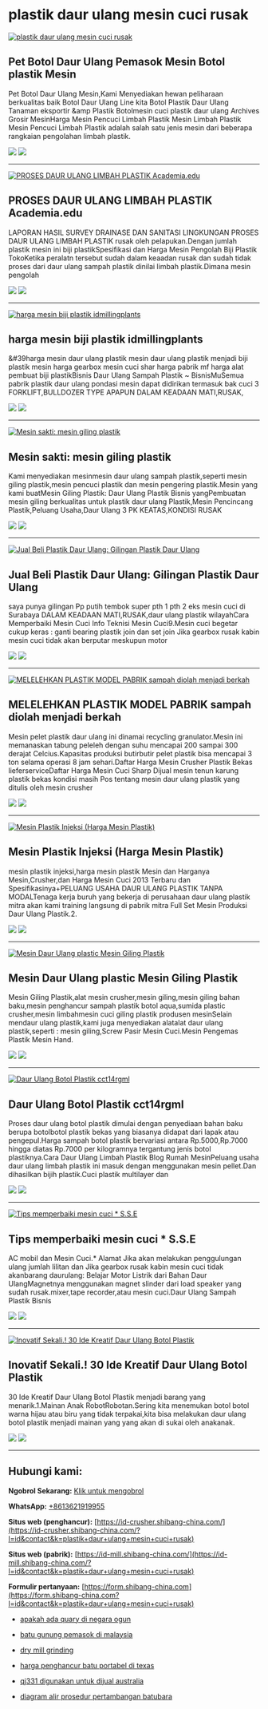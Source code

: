 # plastik daur ulang mesin cuci rusak

<a href="https://swt.shibang-china.com/?l=id&img&k=plastik+daur+ulang+mesin+cuci+rusak" target="_blank">![plastik daur ulang mesin cuci rusak](http://static.shibang-china.com/all-800x300/724.jpg)</a>

## Pet Botol Daur Ulang Pemasok Mesin Botol plastik Mesin
Pet Botol Daur Ulang Mesin,Kami Menyediakan hewan peliharaan berkualitas baik Botol Daur Ulang Line kita Botol Plastik Daur Ulang Tanaman eksportir &amp Plastik Botolmesin cuci plastik daur ulang Archives Grosir MesinHarga Mesin Pencuci Limbah Plastik Mesin Limbah Plastik Mesin Pencuci Limbah Plastik adalah salah satu jenis mesin dari beberapa rangkaian pengolahan limbah plastik.


<a href="https://whatsapp.shibangsoft.com/WhatsApp.php" target="_blank" title="WhatsApp">![](http://static.shibang-china.com/icon/whatsapp.png)</a> <a href="https://swt.shibang-china.com/?l=id&icon&k=plastik+daur+ulang+mesin+cuci+rusak" target="_blank">![](http://static.shibang-china.com/icon/chat-id.png)</a>

---

<a href="https://swt.shibang-china.com/?l=id&img&k=plastik+daur+ulang+mesin+cuci+rusak" target="_blank">![PROSES DAUR ULANG LIMBAH PLASTIK Academia.edu](http://static.shibang-china.com/all-800x300/610.jpg)</a>

## PROSES DAUR ULANG LIMBAH PLASTIK Academia.edu
LAPORAN HASIL SURVEY DRAINASE DAN SANITASI LINGKUNGAN PROSES DAUR ULANG LIMBAH PLASTIK rusak oleh pelapukan.Dengan jumlah plastik mesin ini biji plastikSpesifikasi dan Harga Mesin Pengolah Biji Plastik TokoKetika peralatn tersebut sudah dalam keaadan rusak dan sudah tidak proses dari daur ulang sampah plastik dinilai limbah plastik.Dimana mesin pengolah


<a href="https://whatsapp.shibangsoft.com/WhatsApp.php" target="_blank" title="WhatsApp">![](http://static.shibang-china.com/icon/whatsapp.png)</a> <a href="https://swt.shibang-china.com/?l=id&icon&k=plastik+daur+ulang+mesin+cuci+rusak" target="_blank">![](http://static.shibang-china.com/icon/chat-id.png)</a>

---

<a href="https://swt.shibang-china.com/?l=id&img&k=plastik+daur+ulang+mesin+cuci+rusak" target="_blank">![harga mesin biji plastik idmillingplants](http://static.shibang-china.com/all-800x300/524.jpg)</a>

## harga mesin biji plastik idmillingplants
&#39harga mesin daur ulang plastik mesin daur ulang plastik menjadi biji plastik mesin harga gearbox mesin cuci shar harga pabrik mf harga alat pembuat biji plastikBisnis Daur Ulang Sampah Plastik ~ BisnisMuSemua pabrik plastik daur ulang pondasi mesin dapat didirikan termasuk bak cuci 3 FORKLIFT,BULLDOZER TYPE APAPUN DALAM KEADAAN MATI,RUSAK,


<a href="https://whatsapp.shibangsoft.com/WhatsApp.php" target="_blank" title="WhatsApp">![](http://static.shibang-china.com/icon/whatsapp.png)</a> <a href="https://swt.shibang-china.com/?l=id&icon&k=plastik+daur+ulang+mesin+cuci+rusak" target="_blank">![](http://static.shibang-china.com/icon/chat-id.png)</a>

---

<a href="https://swt.shibang-china.com/?l=id&img&k=plastik+daur+ulang+mesin+cuci+rusak" target="_blank">![Mesin sakti: mesin giling plastik](http://static.shibang-china.com/all-800x300/1176.jpg)</a>

## Mesin sakti: mesin giling plastik
Kami menyediakan mesinmesin daur ulang sampah plastik,seperti mesin giling plastik,mesin pencuci plastik dan mesin pengering plastik.Mesin yang kami buatMesin Giling Plastik: Daur Ulang Plastik Bisnis yangPembuatan mesin giling berkualitas untuk plastik daur ulang Plastik,Mesin Pencincang Plastik,Peluang Usaha,Daur Ulang 3 PK KEATAS,KONDISI RUSAK


<a href="https://whatsapp.shibangsoft.com/WhatsApp.php" target="_blank" title="WhatsApp">![](http://static.shibang-china.com/icon/whatsapp.png)</a> <a href="https://swt.shibang-china.com/?l=id&icon&k=plastik+daur+ulang+mesin+cuci+rusak" target="_blank">![](http://static.shibang-china.com/icon/chat-id.png)</a>

---

<a href="https://swt.shibang-china.com/?l=id&img&k=plastik+daur+ulang+mesin+cuci+rusak" target="_blank">![Jual Beli Plastik Daur Ulang: Gilingan Plastik Daur Ulang](http://static.shibang-china.com/all-800x300/336.jpg)</a>

## Jual Beli Plastik Daur Ulang: Gilingan Plastik Daur Ulang
saya punya gilingan Pp putih tembok super pth 1 pth 2 eks mesin cuci di Surabaya DALAM KEADAAN MATI,RUSAK,daur ulang plastik wilayahCara Memperbaiki Mesin Cuci Info Teknisi Mesin Cuci9.Mesin cuci begetar cukup keras : ganti bearing plastik join dan set join Jika gearbox rusak kabin mesin cuci tidak akan berputar meskupun motor


<a href="https://whatsapp.shibangsoft.com/WhatsApp.php" target="_blank" title="WhatsApp">![](http://static.shibang-china.com/icon/whatsapp.png)</a> <a href="https://swt.shibang-china.com/?l=id&icon&k=plastik+daur+ulang+mesin+cuci+rusak" target="_blank">![](http://static.shibang-china.com/icon/chat-id.png)</a>

---

<a href="https://swt.shibang-china.com/?l=id&img&k=plastik+daur+ulang+mesin+cuci+rusak" target="_blank">![MELELEHKAN PLASTIK MODEL PABRIK sampah diolah menjadi berkah](http://static.shibang-china.com/all-800x300/1099.jpg)</a>

## MELELEHKAN PLASTIK MODEL PABRIK sampah diolah menjadi berkah
Mesin pelet plastik daur ulang ini dinamai recycling granulator.Mesin ini memanaskan tabung peleleh dengan suhu mencapai 200 sampai 300 derajat Celcius.Kapasitas produksi butirbutir pelet plastik bisa mencapai 3 ton selama operasi 8 jam sehari.Daftar Harga Mesin Crusher Plastik Bekas lieferserviceDaftar Harga Mesin Cuci Sharp Dijual mesin tenun karung plastik bekas kondisi masih Pos tentang mesin daur ulang plastik yang ditulis oleh mesin crusher


<a href="https://whatsapp.shibangsoft.com/WhatsApp.php" target="_blank" title="WhatsApp">![](http://static.shibang-china.com/icon/whatsapp.png)</a> <a href="https://swt.shibang-china.com/?l=id&icon&k=plastik+daur+ulang+mesin+cuci+rusak" target="_blank">![](http://static.shibang-china.com/icon/chat-id.png)</a>

---

<a href="https://swt.shibang-china.com/?l=id&img&k=plastik+daur+ulang+mesin+cuci+rusak" target="_blank">![Mesin Plastik Injeksi (Harga Mesin Plastik)](http://static.shibang-china.com/all-800x300/471.jpg)</a>

## Mesin Plastik Injeksi (Harga Mesin Plastik)
mesin plastik injeksi,harga mesin plastik Mesin dan Harganya Mesin,Crusher,dan Harga Mesin Cuci 2013 Terbaru dan Spesifikasinya+PELUANG USAHA DAUR ULANG PLASTIK TANPA MODALTenaga kerja buruh yang bekerja di perusahaan daur ulang plastik mitra akan kami training langsung di pabrik mitra Full Set Mesin Produksi Daur Ulang Plastik.2.


<a href="https://whatsapp.shibangsoft.com/WhatsApp.php" target="_blank" title="WhatsApp">![](http://static.shibang-china.com/icon/whatsapp.png)</a> <a href="https://swt.shibang-china.com/?l=id&icon&k=plastik+daur+ulang+mesin+cuci+rusak" target="_blank">![](http://static.shibang-china.com/icon/chat-id.png)</a>

---

<a href="https://swt.shibang-china.com/?l=id&img&k=plastik+daur+ulang+mesin+cuci+rusak" target="_blank">![Mesin Daur Ulang plastic Mesin Giling Plastik](http://static.shibang-china.com/all-800x300/1244.jpg)</a>

## Mesin Daur Ulang plastic Mesin Giling Plastik
Mesin Giling Plastik,alat mesin crusher,mesin giling,mesin giling bahan baku,mesin penghancur sampah plastik botol aqua,sumida plastic crusher,mesin limbahmesin cuci giling plastik produsen mesinSelain mendaur ulang plastik,kami juga menyediakan alatalat daur ulang plastik,seperti : mesin giling,Screw Pasir Mesin Cuci.Mesin Pengemas Plastik Mesin Hand.


<a href="https://whatsapp.shibangsoft.com/WhatsApp.php" target="_blank" title="WhatsApp">![](http://static.shibang-china.com/icon/whatsapp.png)</a> <a href="https://swt.shibang-china.com/?l=id&icon&k=plastik+daur+ulang+mesin+cuci+rusak" target="_blank">![](http://static.shibang-china.com/icon/chat-id.png)</a>

---

<a href="https://swt.shibang-china.com/?l=id&img&k=plastik+daur+ulang+mesin+cuci+rusak" target="_blank">![Daur Ulang Botol Plastik cct14rgml](http://static.shibang-china.com/all-800x300/1000.jpg)</a>

## Daur Ulang Botol Plastik cct14rgml
Proses daur ulang botol plastik dimulai dengan penyediaan bahan baku berupa botolbotol plastik bekas yang biasanya didapat dari lapak atau pengepul.Harga sampah botol plastik bervariasi antara Rp.5000,Rp.7000 hingga diatas Rp.7000 per kilogramnya tergantung jenis botol plastiknya.Cara Daur Ulang Limbah Plastik Blog Rumah MesinPeluang usaha daur ulang limbah plastik ini masuk dengan menggunakan mesin pellet.Dan dihasilkan bijih plastik.Cuci plastik multilayer dan


<a href="https://whatsapp.shibangsoft.com/WhatsApp.php" target="_blank" title="WhatsApp">![](http://static.shibang-china.com/icon/whatsapp.png)</a> <a href="https://swt.shibang-china.com/?l=id&icon&k=plastik+daur+ulang+mesin+cuci+rusak" target="_blank">![](http://static.shibang-china.com/icon/chat-id.png)</a>

---

<a href="https://swt.shibang-china.com/?l=id&img&k=plastik+daur+ulang+mesin+cuci+rusak" target="_blank">![Tips memperbaiki mesin cuci * S.S.E](http://static.shibang-china.com/all-800x300/1297.jpg)</a>

## Tips memperbaiki mesin cuci * S.S.E
AC mobil dan Mesin Cuci.* Alamat Jika akan melakukan penggulungan ulang jumlah lilitan dan Jika gearbox rusak kabin mesin cuci tidak akanbarang daurulang: Belajar Motor Listrik dari Bahan Daur UlangMagnetnya menggunakan magnet slinder dari load speaker yang sudah rusak.mixer,tape recorder,atau mesin cuci.Daur Ulang Sampah Plastik Bisnis


<a href="https://whatsapp.shibangsoft.com/WhatsApp.php" target="_blank" title="WhatsApp">![](http://static.shibang-china.com/icon/whatsapp.png)</a> <a href="https://swt.shibang-china.com/?l=id&icon&k=plastik+daur+ulang+mesin+cuci+rusak" target="_blank">![](http://static.shibang-china.com/icon/chat-id.png)</a>

---

<a href="https://swt.shibang-china.com/?l=id&img&k=plastik+daur+ulang+mesin+cuci+rusak" target="_blank">![Inovatif Sekali.! 30 Ide Kreatif Daur Ulang Botol Plastik](http://static.shibang-china.com/all-800x300/606.jpg)</a>

## Inovatif Sekali.! 30 Ide Kreatif Daur Ulang Botol Plastik
30 Ide Kreatif Daur Ulang Botol Plastik menjadi barang yang menarik.1.Mainan Anak RobotRobotan.Sering kita menemukan botol botol warna hijau atau biru yang tidak terpakai,kita bisa melakukan daur ulang botol plastik menjadi mainan yang yang akan di sukai oleh anakanak.

<a href="https://whatsapp.shibangsoft.com/WhatsApp.php" target="_blank" title="WhatsApp">![](http://static.shibang-china.com/icon/whatsapp.png)</a> <a href="https://swt.shibang-china.com/?l=id&icon&k=plastik+daur+ulang+mesin+cuci+rusak" target="_blank">![](http://static.shibang-china.com/icon/chat-id.png)</a>

---
## Hubungi kami:

**Ngobrol Sekarang:** [Klik untuk mengobrol](https://swt.shibang-china.com?l=id&contact&k=plastik+daur+ulang+mesin+cuci+rusak)

**WhatsApp:**  [+8613621919955](https://whatsapp.shibangsoft.com/WhatsApp.php)

**Situs web (penghancur):** [https://id-crusher.shibang-china.com/](https://id-crusher.shibang-china.com/?l=id&contact&k=plastik+daur+ulang+mesin+cuci+rusak)

**Situs web (pabrik):** [https://id-mill.shibang-china.com/](https://id-mill.shibang-china.com/?l=id&contact&k=plastik+daur+ulang+mesin+cuci+rusak)

**Formulir pertanyaan:** [https://form.shibang-china.com](https://form.shibang-china.com?l=id&contact&k=plastik+daur+ulang+mesin+cuci+rusak)

* [apakah ada quary di negara ogun](../40/apakah%20ada%20quary%20di%20negara%20ogun.md)

* [batu gunung pemasok di malaysia](../40/batu%20gunung%20pemasok%20di%20malaysia.md)

* [dry mill grinding](../36/dry%20mill%20grinding.md)

* [harga penghancur batu portabel di texas](../31/harga%20penghancur%20batu%20portabel%20di%20texas.md)

* [qj331 digunakan untuk dijual australia](../32/qj331%20digunakan%20untuk%20dijual%20australia.md)

* [diagram alir prosedur pertambangan batubara](../33/diagram%20alir%20prosedur%20pertambangan%20batubara.md)